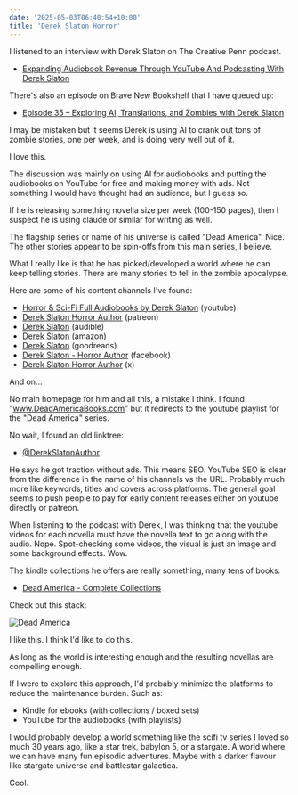 ```yaml
---
date: '2025-05-03T06:40:54+10:00'
title: 'Derek Slaton Horror'
---
```


I listened to an interview with Derek Slaton on The Creative Penn podcast.

* [Expanding Audiobook Revenue Through YouTube And Podcasting With Derek Slaton](https://www.thecreativepenn.com/2025/04/21/expanding-audiobook-revenue-through-youtube-and-podcasting-with-derek-slaton/)

There's also an episode on Brave New Bookshelf that I have queued up:

* [Episode 35 – Exploring AI, Translations, and Zombies with Derek Slaton](https://bravenewbookshelf.com/episode-35/)

I may be mistaken but it seems Derek is using AI to crank out tons of zombie stories, one per week, and is doing very well out of it.

I love this.

The discussion was mainly on using AI for audiobooks and putting the audiobooks on YouTube for free and making money with ads. Not something I would have thought had an audience, but I guess so.

If he is releasing something novella size per week (100-150 pages), then I suspect he is using claude or similar for writing as well.

The flagship series or name of his universe is called "Dead America". Nice. The other stories appear to be spin-offs from this main series, I believe.

What I really like is that he has picked/developed a world where he can keep telling stories. There are many stories to tell in the zombie apocalypse.

Here are some of his content channels I've found:

* [Horror & Sci-Fi Full Audiobooks by Derek Slaton](https://www.youtube.com/@DerekSlatonHorrorAuthor) (youtube)
* [Derek Slaton Horror Author](https://www.patreon.com/derekslatonauthor) (patreon)
* [Derek Slaton](https://www.audible.com/author/Derek-Slaton/B00IXQZKKI) (audible)
* [Derek Slaton](https://www.amazon.com/stores/Derek-Slaton/author/B00IXQZKKI) (amazon)
* [Derek Slaton](https://www.goodreads.com/author/show/4593446.Derek_Slaton) (goodreads)
* [Derek Slaton - Horror Author](https://www.facebook.com/DerekSlatonAuthor/) (facebook)
* [Derek Slaton Horror Author](https://x.com/horrorderek) (x)

And on...

No main homepage for him and all this, a mistake I think. I found "www.DeadAmericaBooks.com" but it redirects to the youtube playlist for the "Dead America" series.

No wait, I found an old linktree:

* [@DerekSlatonAuthor](https://linktr.ee/DerekSlatonAuthor)

He says he got traction without ads. This means SEO. YouTube SEO is clear from the difference in the name of his channels vs the URL. Probably much more like keywords, titles and covers across platforms. The general goal seems to push people to pay for early content releases either on youtube directly or patreon.

When listening to the podcast with Derek, I was thinking that the youtube videos for each novella must have the novella text to go along with the audio. Nope. Spot-checking some videos, the visual is just an image and some background effects. Wow.

The kindle collections he offers are really something, many tens of books:

* [Dead America - Complete Collections](https://www.amazon.com/dp/B0BCP967HP)

Check out this stack:

![Dead America](/blog/pics/dead-america.jpg)

I like this. I think I'd like to do this.

As long as the world is interesting enough and the resulting novellas are compelling enough.

If I were to explore this approach, I'd probably minimize the platforms to reduce the maintenance burden. Such as:

* Kindle for ebooks (with collections / boxed sets)
* YouTube for the audiobooks (with playlists)

I would probably develop a world something like the scifi tv series I loved so much 30 years ago, like a star trek, babylon 5, or a stargate. A world where we can have many fun episodic adventures. Maybe with a darker flavour like stargate universe and battlestar galactica.

Cool.